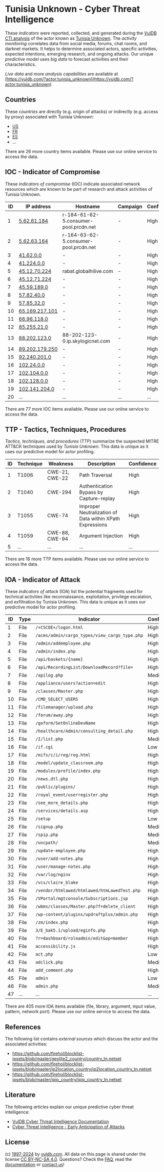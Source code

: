 # Tunisia Unknown - Cyber Threat Intelligence

These _indicators_ were reported, collected, and generated during the [VulDB CTI analysis](https://vuldb.com/?kb.cti) of the actor known as [Tunisia Unknown](https://vuldb.com/?actor.tunisia_unknown). The _activity monitoring_ correlates data from social media, forums, chat rooms, and darknet markets. It helps to determine associated actors, specific activities, expected intentions, emerging research, and ongoing attacks. Our unique _predictive model_ uses _big data_ to forecast activities and their characteristics.

_Live data_ and more _analysis capabilities_ are available at [https://vuldb.com/?actor.tunisia_unknown](https://vuldb.com/?actor.tunisia_unknown)

## Countries

These _countries_ are directly (e.g. origin of attacks) or indirectly (e.g. access by proxy) associated with Tunisia Unknown:

* [US](https://vuldb.com/?country.us)
* [FR](https://vuldb.com/?country.fr)
* [ES](https://vuldb.com/?country.es)
* ...

There are 26 more country items available. Please use our online service to access the data.

## IOC - Indicator of Compromise

These _indicators of compromise_ (IOC) indicate associated network resources which are known to be part of research and attack activities of Tunisia Unknown.

ID | IP address | Hostname | Campaign | Confidence
-- | ---------- | -------- | -------- | ----------
1 | [5.62.61.184](https://vuldb.com/?ip.5.62.61.184) | r-184-61-62-5.consumer-pool.prcdn.net | - | High
2 | [5.62.63.164](https://vuldb.com/?ip.5.62.63.164) | r-164-63-62-5.consumer-pool.prcdn.net | - | High
3 | [41.62.0.0](https://vuldb.com/?ip.41.62.0.0) | - | - | High
4 | [41.224.0.0](https://vuldb.com/?ip.41.224.0.0) | - | - | High
5 | [45.12.70.224](https://vuldb.com/?ip.45.12.70.224) | rabat.globalhilive.com | - | High
6 | [45.12.71.224](https://vuldb.com/?ip.45.12.71.224) | - | - | High
7 | [45.59.189.0](https://vuldb.com/?ip.45.59.189.0) | - | - | High
8 | [57.82.40.0](https://vuldb.com/?ip.57.82.40.0) | - | - | High
9 | [57.85.32.0](https://vuldb.com/?ip.57.85.32.0) | - | - | High
10 | [65.169.217.101](https://vuldb.com/?ip.65.169.217.101) | - | - | High
11 | [66.96.118.0](https://vuldb.com/?ip.66.96.118.0) | - | - | High
12 | [85.255.21.0](https://vuldb.com/?ip.85.255.21.0) | - | - | High
13 | [88.202.123.0](https://vuldb.com/?ip.88.202.123.0) | 88-202-123-0.ip.skylogicnet.com | - | High
14 | [89.202.179.250](https://vuldb.com/?ip.89.202.179.250) | - | - | High
15 | [92.240.201.0](https://vuldb.com/?ip.92.240.201.0) | - | - | High
16 | [102.24.0.0](https://vuldb.com/?ip.102.24.0.0) | - | - | High
17 | [102.104.0.0](https://vuldb.com/?ip.102.104.0.0) | - | - | High
18 | [102.128.0.0](https://vuldb.com/?ip.102.128.0.0) | - | - | High
19 | [102.141.204.0](https://vuldb.com/?ip.102.141.204.0) | - | - | High
20 | ... | ... | ... | ...

There are 77 more IOC items available. Please use our online service to access the data.

## TTP - Tactics, Techniques, Procedures

_Tactics, techniques, and procedures_ (TTP) summarize the suspected MITRE ATT&CK techniques used by _Tunisia Unknown_. This data is unique as it uses our predictive model for actor profiling.

ID | Technique | Weakness | Description | Confidence
-- | --------- | -------- | ----------- | ----------
1 | T1006 | CWE-21, CWE-22 | Path Traversal | High
2 | T1040 | CWE-294 | Authentication Bypass by Capture-replay | High
3 | T1055 | CWE-74 | Improper Neutralization of Data within XPath Expressions | High
4 | T1059 | CWE-88, CWE-94 | Argument Injection | High
5 | ... | ... | ... | ...

There are 16 more TTP items available. Please use our online service to access the data.

## IOA - Indicator of Attack

These _indicators of attack_ (IOA) list the potential fragments used for technical activities like reconnaissance, exploitation, privilege escalation, and exfiltration by Tunisia Unknown. This data is unique as it uses our predictive model for actor profiling.

ID | Type | Indicator | Confidence
-- | ---- | --------- | ----------
1 | File | `/+CSCOE+/logon.html` | High
2 | File | `/acms/admin/cargo_types/view_cargo_type.php` | High
3 | File | `/admin/addemployee.php` | High
4 | File | `/admin/index.php` | High
5 | File | `/api/baskets/{name}` | High
6 | File | `/api/RecordingList/DownloadRecord?file=` | High
7 | File | `/apilog.php` | Medium
8 | File | `/appliance/users?action=edit` | High
9 | File | `/classes/Master.php` | High
10 | File | `/CMD_SELECT_USERS` | High
11 | File | `/filemanager/upload.php` | High
12 | File | `/forum/away.php` | High
13 | File | `/goform/SetOnlineDevName` | High
14 | File | `/healthcare/Admin/consulting_detail.php` | High
15 | File | `/I/list.php` | Medium
16 | File | `/if.cgi` | Low
17 | File | `/mifs/c/i/reg/reg.html` | High
18 | File | `/model/update_classroom.php` | High
19 | File | `/modules/profile/index.php` | High
20 | File | `/news.dtl.php` | High
21 | File | `/public/plugins/` | High
22 | File | `/royal_event/userregister.php` | High
23 | File | `/see_more_details.php` | High
24 | File | `/services/details.asp` | High
25 | File | `/setup` | Low
26 | File | `/signup.php` | Medium
27 | File | `/spip.php` | Medium
28 | File | `/uncpath/` | Medium
29 | File | `/update-employee.php` | High
30 | File | `/user/add-notes.php` | High
31 | File | `/user/manage-notes.php` | High
32 | File | `/var/log/nginx` | High
33 | File | `/vcs/claire_blake` | High
34 | File | `/vendor/htmlawed/htmlawed/htmLawedTest.php` | High
35 | File | `/VPortal/mgtconsole/Subscriptions.jsp` | High
36 | File | `/wbms/classes/Master.php?f=delete_client` | High
37 | File | `/wp-content/plugins/updraftplus/admin.php` | High
38 | File | `/zm/index.php` | High
39 | File | `3/E_bak5.1/upload/eginfo.php` | High
40 | File | `?r=dashboard/roleadmin/edit&op=member` | High
41 | File | `accessibility.js` | High
42 | File | `act.php` | Low
43 | File | `adclick.php` | Medium
44 | File | `add_comment.php` | High
45 | File | `admin` | Low
46 | File | `admin.php` | Medium
47 | ... | ... | ...

There are 405 more IOA items available (file, library, argument, input value, pattern, network port). Please use our online service to access the data.

## References

The following list contains _external sources_ which discuss the actor and the associated activities:

* https://github.com/firehol/blocklist-ipsets/blob/master/geolite2_country/country_tn.netset
* https://github.com/firehol/blocklist-ipsets/blob/master/ip2location_country/ip2location_country_tn.netset
* https://github.com/firehol/blocklist-ipsets/blob/master/ipip_country/ipip_country_tn.netset

## Literature

The following _articles_ explain our unique predictive cyber threat intelligence:

* [VulDB Cyber Threat Intelligence Documentation](https://vuldb.com/?kb.cti)
* [Cyber Threat Intelligence - Early Anticipation of Attacks](https://www.scip.ch/en/?labs.20201022)

## License

(c) [1997-2024](https://vuldb.com/?kb.changelog) by [vuldb.com](https://vuldb.com/?kb.about). All data on this page is shared under the license [CC BY-NC-SA 4.0](https://creativecommons.org/licenses/by-nc-sa/4.0/). Questions? Check the [FAQ](https://vuldb.com/?kb.faq), read the [documentation](https://vuldb.com/?kb) or [contact us](https://vuldb.com/?contact)!
